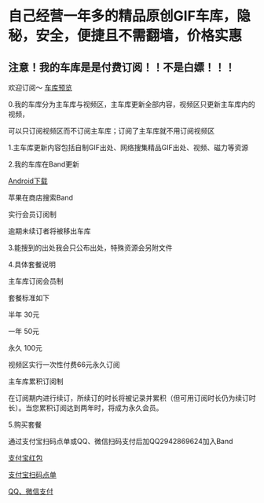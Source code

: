 自己经营一年多的精品原创GIF车库，隐秘，安全，便捷且不需翻墙，价格实惠
===

注意！我的车库是是付费订阅！！不是白嫖！！！
-----
欢迎订阅～ [车库预览](https://github.com/yhfnazi/yhfnazi-gif/blob/master/%E8%BD%A6%E5%BA%93%E9%A2%84%E8%A7%88.png)

0.我的车库分为主车库与视频区，主车库更新全部内容，视频区只更新主车库内的视频，

可以只订阅视频区而不订阅主车库；订阅了主车库就不用订阅视频区

1.主车库更新内容包括自制GIF出处、网络搜集精品GIF出处、视频、磁力等资源

2.我的车库在Band更新

[Android下载](https://www.lanzous.com/i2iebza)

苹果在商店搜索Band

实行会员订阅制

逾期未续订者将被移出车库

3.能搜到的出处我会只公布出处，特殊资源会另附文件

4.具体套餐说明

主车库订阅会员制

套餐标准如下

半年 30元

一年 50元

永久 100元

视频区实行一次性付费66元永久订阅

主车库累积订阅制

在订阅期内进行续订，所续订的时长将被记录并累积（但可用订阅时长仍为续订时长）。当您累积订阅达到两年时，将成为永久会员。

5.购买套餐

通过支付宝扫码点单或QQ、微信扫码支付后加QQ2942869624加入Band

[支付宝红包](https://github.com/yhfnazi/yhfnazi-gif/blob/master/%E6%94%AF%E4%BB%98%E5%AE%9D%E7%BA%A2%E5%8C%85.jpg)

[支付宝扫码点单](https://github.com/yhfnazi/yhfnazi-gif/blob/master/%E6%94%AF%E4%BB%98%E5%AE%9D%E6%89%AB%E7%A0%81%E7%82%B9%E5%8D%95.jpg)

[QQ、微信支付](https://github.com/yhfnazi/yhfnazi-gif/blob/master/QQ.%E5%BE%AE%E4%BF%A1%E4%BB%98%E6%AC%BE.png)
